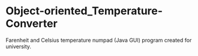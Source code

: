 # Object-oriented_Temperature-Converter
Farenheit and Celsius temperature numpad (Java GUI) program created for university.
